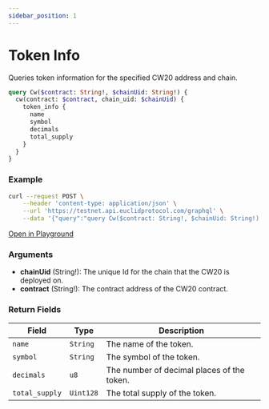 ```yaml
---
sidebar_position: 1
---
```


# Token Info

Queries token information for the specified CW20 address and chain.

```graphql
query Cw($contract: String!, $chainUid: String!) {
  cw(contract: $contract, chain_uid: $chainUid) {
    token_info {
      name
      symbol
      decimals
      total_supply
    }
  }
}
```

### Example

```bash
curl --request POST \
    --header 'content-type: application/json' \
    --url 'https://testnet.api.euclidprotocol.com/graphql' \
    --data '{"query":"query Cw($contract: String!, $chainUid: String!) {\n  cw(contract: $contract, chain_uid: $chainUid) {\n    token_info {\n      name\n      symbol\n      decimals\n      total_supply\n    }\n  }\n}","variables":{"chainUid":"stargaze","contract":"stars153umqx0alxjpckcrdkl06z5ysft6w5fjs5ydhtduu2jak4fzut9sx2wsu0"}}'
```
[Open in Playground](https://testnet.api.euclidprotocol.com/?explorerURLState=N4IgJg9gxgrgtgUwHYBcQC4QEcYIE4CeABAMIDuAFACRQSp4CGUK6RAyingJZIDmAhABoiNABYMeAVS5hWHbn34BKIsAA6SIkSiVa9JixF7OB4VHE8A%2BjBmsxEpNLAr1mrURQQA1sks8AZhCqGu7uSAyIIaFEAM4EcABGEAA2UaFgCFBccAzJMWnunii5ljEwAA7lyQQFAL5R9Ui1IIIgAG4M3AwJyQgxGCCuWmog5g5OI6wjMcV4vAwAXggjglEjxozMk0TTszEAjACsAMzwWAAeAAy55wBW5VBeUHhgXsmXAGwLhwQx-igfMiHfy3GI-MCiFBgGAwABMtwYXgALP4FjAUABOGLnWFkMqXFYaZq1IA)

### Arguments

- **chainUid** (String!): The unique Id for the chain that the CW20 is deployed on. 
- **contract** (String!): The contract address of the CW20 contract.

### Return Fields

| **Field**        | **Type**     | **Description**                          |
|--------------|----------|--------------------------------------|
| `name`         | `String` | The name of the token.          |
| `symbol`       | `String` | The symbol of the token.        |
| `decimals`     | `u8`     | The number of decimal places of the token. |
| `total_supply` | `Uint128`| The total supply of the token.  |